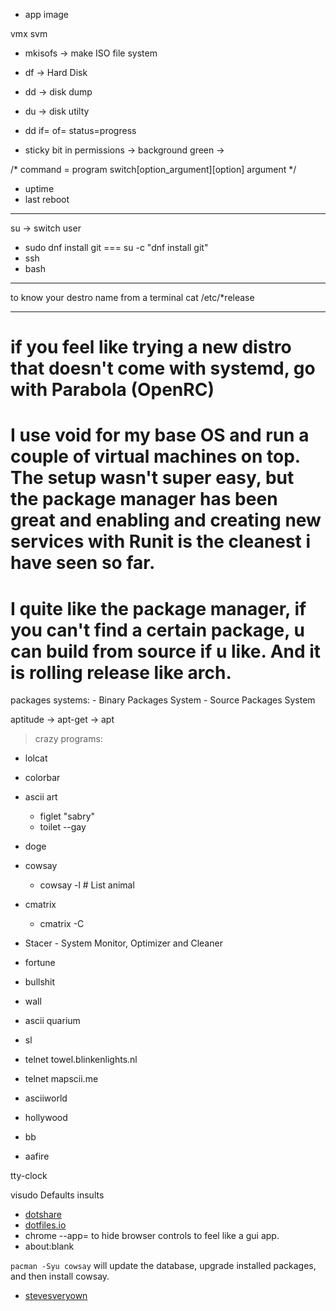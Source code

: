 - app image

vmx 
svm


- mkisofs -> make ISO file system
- df -> Hard Disk
- dd -> disk dump
- du -> disk utilty
- dd if=<ios _file> of=<usb> status=progress


- sticky bit in permissions -> background green -> 



/* command = program    switch[option_argument][option]    argument */


- uptime
- last reboot


-----------------------------------------------------------
su -> switch user
* sudo dnf install git   ===  su -c "dnf install git"
* ssh
* bash
-----------------------------------------------------------
to know your destro name from a terminal
cat /etc/*release

-----------------------------------------------------------









# if you feel like trying a new distro that doesn't come with systemd, go with Parabola (OpenRC)
# I use void for my base OS and run a couple of virtual machines on top. The setup wasn't super easy, but the package manager has been great and enabling and creating new services with Runit is the cleanest i have seen so far.
#  I quite like the package manager, if you can't find a certain package, u can build from source if u like. And it is rolling release like arch.

packages systems:
    - Binary Packages System
    - Source  Packages System



aptitude -> apt-get -> apt















> crazy programs:
- lolcat
- colorbar
- ascii art
    - figlet "sabry"
    - toilet
        --gay
- doge
- cowsay
    - cowsay -l # List animal

- cmatrix
    - cmatrix -C <color>

- Stacer - System Monitor, Optimizer and Cleaner



- fortune
- bullshit

- wall


- ascii quarium
- sl

- telnet towel.blinkenlights.nl
- telnet mapscii.me
- asciiworld

- hollywood
- bb
- aafire

tty-clock

visudo
Defaults insults


- [dotshare](http://dotshare.it)
- [dotfiles.io](http://dotfiles.io)
-  chrome --app=<url path to gdbgui> to hide browser controls to feel like a gui app.
- about:blank



 `pacman -Syu cowsay` will update the database, upgrade installed packages, and then install cowsay.



 - [stevesveryown](https://www.youtube.com/channel/UCxMCH3OCBOu9NfdYBcMctgA/videos)





